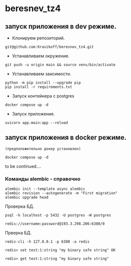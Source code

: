 # beresnev_tz4

## запуск приложения в dev режиме.

- Клонируем репозиторий.

```shell
git@github.com:Krasikoff/beresnev_tz4.git
```
- Устанавливаем окружение.
```shell
git push -u origin main && source venv/bin/activate
```
- Устанавливаем заисимости.
```shell
python -m pip install --upgrade pip
pip install -r requirements.txt
```
- Запуск контейнера с postgres
```shell
docker compose up -d
```

- Запуск приложения.
```shell
uvicorn app.main:app --reload 
```

## запуск приложения в docker режиме.
    (предположительно докер установлен)
```shell
docker compose up -d
```

to be continued....

### Команды alembic - справочно 

```shell
alembic init --template async alembic
alembic revision --autogenerate -m "First migration" 
alembic upgrade head
```

Проверка БД.
```shell
psql -h localhost -p 5432 -U postgres -W postgres
```

```shell
redis://username:password@193.3.298.206:6380/0
```

Прверка БД.
```shell
redis-cli -h 127.0.0.1 -p 6380 -a redis
```
```shell
redis> set test:1:string "my binary safe string" OK
```
```shell
redis> get test:1:string "my binary safe string"
```
